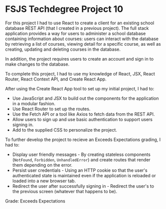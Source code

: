 # FSJS Techdegree Project 10

For this project I had to use React to create a client for an existing school database REST API (that I created in a previous project). The full stack application provides a way for users to administer a school database containing information about courses: users can interact with the database by retrieving a list of courses, viewing detail for a specific course, as well as creating, updating and deleting courses in the database.

In addition, the project requires users to create an account and sign in to make changes to the database.

To complete this project, I had to use my knowledge of React, JSX, React Router, React Context API, and Create React App.

After using the Create React App tool to set up my initial project, I had to:

- Use JavaScript and JSX to build out the components for the application in a modular fashion.
- Use React Router to set up the routes.
- Use the Fetch API or a tool like Axios to fetch data from the REST API.
- Allow users to sign up and use basic authentication to support users signing in.
- Add to the supplied CSS to personalize the project.

To further develop the project to recieve an Exceeds Expectations grading, I had to:

- Display user friendly messages - By creating stateless components (`NotFound`, `Forbidden`, `UnhandledError`) and create routes that render them depending on the error.
- Persist user credentials - Using an HTTP cookie so that the user's authenticated state is maintained even if the application is reloaded or loaded into a new browser tab.
- Redirect the user after successfully signing in - Redirect the user's to the previous screen (whatever that happens to be).

Grade: Exceeds Expectations
